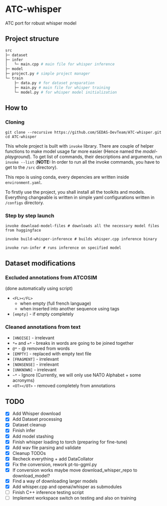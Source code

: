 
# ATC-whisper

ATC port for robust whisper model

## Project structure

``` python
src
├─ dataset
├─ infer
│   └─ main.cpp # main file for whisper inference
├─ model
├─ project.py # simple project manager
└─ train
    ├─ data.py # for dataset preparation
    ├─ main.py # main file for whisper training
    └─ model.py # for whisper model initialization
```

## How to

### Cloning

``` shell
git clone --recursive https://github.com/SEDAS-DevTeam/ATC-whisper.git
cd ATC-whisper
```

This whole project is built with `invoke` library. There are couple of helper functions to make model usage far more easier (Hence named the *model-playground*). To get list of commands, their descriptions and arguments, run `invoke --list` (**NOTE:** In order to run all the invoke commands, you have to get to the `/src` directory).

This repo is using conda, every depencies are written inside `environment.yaml`.

To firstly use the project, you shall install all the toolkits and models. Everything changeable is written in simple yaml configurations written in `/configs` directory.

### Step by step launch

```shell
invoke download-model-files # downloads all the necessary model files from huggingface
```

```shell
invoke build-whisper-inference # builds whisper.cpp inference binary
```

```shell
invoke run-infer # runs inference on specified model
```

## Dataset modifications

### Excluded annotations from ATCOSIM

(done automatically using script)

- `<FL></FL>`
    - when empty (full french language)
    - when inserted into another sequence using <FL> tags
- `[empty]` - if empty completely

### Cleaned annotations from text

- `[HNOISE]` - irrelevant
- `*=` and `=*` - breaks in words are going to be joined together
- `@*` - @ removed from words
- `[EMPTY]` - replaced with empty text file
- `[FRAGMENT]` - irrelevant
- `[NONSENSE]` - irrelevant
- `[UNKNOWN]` - irrelevant
- `~*` - Ignore (Currently, we will only use NATO Alphabet + some acronyms)
- `<OT></OT>` - removed completely from annotations

## TODO

- [x] Add Whisper download
- [x] Add Dataset processing
- [x] Dataset cleanup
- [x] Finish infer
- [x] Add model stashing
- [x] Finish whisper loading to torch (preparing for fine-tune)
- [x] Add wav file parsing and validate
- [x] Cleanup TODOs
- [x] Recheck everything + add DataCollator
- [x] Fix the conversion, rework pt-to-ggml.py
- [x] If conversion works maybe move download_whisper_repo to download_model?
- [x] Find a way of downloading larger models
- [x] Add whisper.cpp and openai/whisper as submodules
- [ ] Finish C++ inference testing script
- [ ] Implement workspace switch on testing and also on training
